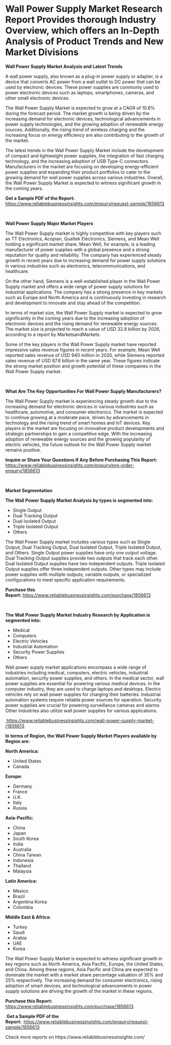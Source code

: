 <p><h1>Wall Power Supply Market Research Report Provides thorough Industry Overview, which offers an In-Depth Analysis of Product Trends and New Market Divisions</h1></p><p><strong>Wall Power Supply Market Analysis and Latest Trends</strong></p>
<p><p>A wall power supply, also known as a plug-in power supply or adapter, is a device that converts AC power from a wall outlet to DC power that can be used by electronic devices. These power supplies are commonly used to power electronic devices such as laptops, smartphones, cameras, and other small electronic devices.</p><p>The Wall Power Supply Market is expected to grow at a CAGR of 10.6% during the forecast period. The market growth is being driven by the increasing demand for electronic devices, technological advancements in power supply technologies, and the growing adoption of renewable energy sources. Additionally, the rising trend of wireless charging and the increasing focus on energy efficiency are also contributing to the growth of the market.</p><p>The latest trends in the Wall Power Supply Market include the development of compact and lightweight power supplies, the integration of fast charging technology, and the increasing adoption of USB Type-C connectors. Manufacturers in the market are focusing on developing energy-efficient power supplies and expanding their product portfolios to cater to the growing demand for wall power supplies across various industries. Overall, the Wall Power Supply Market is expected to witness significant growth in the coming years.</p></p>
<p><strong>Get a Sample PDF of the Report:&nbsp;</strong> <a href="https://www.reliablebusinessinsights.com/enquiry/request-sample/1856613">https://www.reliablebusinessinsights.com/enquiry/request-sample/1856613</a></p>
<p>&nbsp;</p>
<p><strong>Wall Power Supply Major Market Players</strong></p>
<p><p>The Wall Power Supply market is highly competitive with key players such as TT Electronics, Acopian, Qualtek Electronics, Siemens, and Mean Well holding a significant market share. Mean Well, for example, is a leading manufacturer of power supplies with a global presence and a strong reputation for quality and reliability. The company has experienced steady growth in recent years due to increasing demand for power supply solutions in various industries such as electronics, telecommunications, and healthcare.</p><p>On the other hand, Siemens is a well-established player in the Wall Power Supply market and offers a wide range of power supply solutions for industrial applications. The company has a strong presence in key markets such as Europe and North America and is continuously investing in research and development to innovate and stay ahead of the competition.</p><p>In terms of market size, the Wall Power Supply market is expected to grow significantly in the coming years due to the increasing adoption of electronic devices and the rising demand for renewable energy sources. The market size is projected to reach a value of USD 32.8 billion by 2026, according to a report by MarketsandMarkets.</p><p>Some of the key players in the Wall Power Supply market have reported impressive sales revenue figures in recent years. For example, Mean Well reported sales revenue of USD 940 million in 2020, while Siemens reported sales revenue of USD 87.6 billion in the same year. These figures indicate the strong market position and growth potential of these companies in the Wall Power Supply market.</p></p>
<p>&nbsp;</p>
<p><strong>What Are The Key Opportunities For Wall Power Supply Manufacturers?</strong></p>
<p><p>The Wall Power Supply market is experiencing steady growth due to the increasing demand for electronic devices in various industries such as healthcare, automotive, and consumer electronics. The market is expected to continue growing at a moderate pace, driven by advancements in technology and the rising trend of smart homes and IoT devices. Key players in the market are focusing on innovative product developments and strategic partnerships to gain a competitive edge. With the increasing adoption of renewable energy sources and the growing popularity of electric vehicles, the future outlook for the Wall Power Supply market remains positive.</p></p>
<p><strong>Inquire or Share Your Questions If Any Before Purchasing This Report:</strong> <a href="https://www.reliablebusinessinsights.com/enquiry/pre-order-enquiry/1856613">https://www.reliablebusinessinsights.com/enquiry/pre-order-enquiry/1856613</a></p>
<p>&nbsp;</p>
<p><strong>Market Segmentation</strong></p>
<p><strong>The Wall Power Supply Market Analysis by types is segmented into:</strong></p>
<p><ul><li>Single Output</li><li>Dual Tracking Output</li><li>Dual Isolated Output</li><li>Triple Isolated Output</li><li>Others</li></ul></p>
<p><p>The Wall Power Supply market includes various types such as Single Output, Dual Tracking Output, Dual Isolated Output, Triple Isolated Output, and Others. Single Output power supplies have only one output voltage. Dual Tracking Output supplies provide two outputs that track each other. Dual Isolated Output supplies have two independent outputs. Triple Isolated Output supplies offer three independent outputs. Other types may include power supplies with multiple outputs, variable outputs, or specialized configurations to meet specific application requirements.</p></p>
<p><strong>Purchase this Report:&nbsp;</strong><a href="https://www.reliablebusinessinsights.com/purchase/1856613">https://www.reliablebusinessinsights.com/purchase/1856613</a></p>
<p>&nbsp;</p>
<p><strong>The Wall Power Supply Market Industry Research by Application is segmented into:</strong></p>
<p><ul><li>Medical</li><li>Computers</li><li>Electric Vehicles</li><li>Industrial Automation</li><li>Security Power Supplies</li><li>Others</li></ul></p>
<p><p>Wall power supply market applications encompass a wide range of industries including medical, computers, electric vehicles, industrial automation, security power supplies, and others. In the medical sector, wall power supplies are essential for powering various medical devices. In the computer industry, they are used to charge laptops and desktops. Electric vehicles rely on wall power supplies for charging their batteries. Industrial automation systems require reliable power sources for operation. Security power supplies are crucial for powering surveillance cameras and alarms. Other industries also utilize wall power supplies for various applications.</p></p>
<p><a href="https://www.reliablebusinessinsights.com/wall-power-supply-market-r1856613">&nbsp;https://www.reliablebusinessinsights.com/wall-power-supply-market-r1856613</a></p>
<p><strong>In terms of Region, the Wall Power Supply Market Players available by Region are:</strong></p>
<p>
    <p> <strong> North America: </strong>
        <ul>
            <li>United States</li>
            <li>Canada</li>
        </ul>
        </p> 
    <p> <strong> Europe: </strong>
        <ul>
            <li>Germany</li>
            <li>France</li>
            <li>U.K.</li>
            <li>Italy</li>
            <li>Russia</li>
        </ul>
        </p> 
    <p> <strong> Asia-Pacific: </strong>
        <ul>
            <li>China</li>
            <li>Japan</li>
            <li>South Korea</li>
            <li>India</li>
            <li>Australia</li>
            <li>China Taiwan</li>
            <li>Indonesia</li>
            <li>Thailand</li>
            <li>Malaysia</li>
        </ul>
        </p> 
    <p> <strong> Latin America: </strong>
        <ul>
            <li>Mexico</li>
            <li>Brazil</li>
            <li>Argentina Korea</li>
            <li>Colombia</li>
        </ul>
        </p> 
    <p> <strong> Middle East & Africa: </strong>
        <ul>
            <li>Turkey</li>
            <li>Saudi</li>
            <li>Arabia</li>
            <li>UAE</li>
            <li>Korea</li>
        </ul>
    </p>
    </p>
<p><p>The Wall Power Supply Market is expected to witness significant growth in key regions such as North America, Asia Pacific, Europe, the United States, and China. Among these regions, Asia Pacific and China are expected to dominate the market with a market share percentage valuation of 35% and 25% respectively. The increasing demand for consumer electronics, rising adoption of smart devices, and technological advancements in power supply solutions are driving the growth of the market in these regions.</p></p>
<p><strong>Purchase this Report: </strong><a href="https://www.reliablebusinessinsights.com/purchase/1856613">https://www.reliablebusinessinsights.com/purchase/1856613</a></p>
<p>&nbsp;<strong>Get a Sample PDF of the Report:&nbsp;&nbsp;</strong><a href="https://www.reliablebusinessinsights.com/enquiry/request-sample/1856613">https://www.reliablebusinessinsights.com/enquiry/request-sample/1856613</a></p>
<p><strong></strong></p>
<p>Check more reports on https://www.reliablebusinessinsights.com/</p>